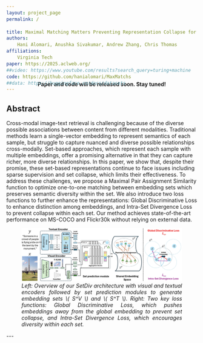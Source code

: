 ```yaml
---
layout: project_page
permalink: /

title: Maximal Matching Matters Preventing Representation Collapse for Robust Cross-Modal Retrieval
authors:
    Hani Alomari, Anushka Sivakumar, Andrew Zhang, Chris Thomas
affiliations:
    Virginia Tech
paper: https://2025.aclweb.org/
##video: https://www.youtube.com/results?search_query=turing+machine
code: https://github.com/hanialomari/MaxMatchs
##data: https://huggingface.co/docs/datasets
---
```



<p style="margin-top: -2.75rem; text-align: center; font-weight: bold;">Paper and code will be released soon. Stay tuned!</p>


<!-- Using HTML to center the abstract -->
<div class="columns is-centered has-text-centered">
    <div class="column is-four-fifths">
        <h2>Abstract</h2>
        <div class="content has-text-justified">
Cross-modal image-text retrieval is challenging because of the diverse possible associations between content from different modalities. 
Traditional methods learn a single-vector embedding to represent semantics of each sample, but struggle to capture nuanced and diverse possible relationships cross-modally. Set-based approaches, which represent each sample with multiple embeddings, offer a promising alternative in that they can capture richer, more diverse relationships. 
In this paper, we show that, despite their promise, these set-based representations continue to face issues including sparse supervision and set collapse, which limits their effectiveness. 
To address these challenges, we propose a Maximal Pair Assignment Similarity function to optimize one-to-one matching between embedding sets which preserves semantic diversity within the set. We also introduce two loss functions to further enhance the representations: Global Discriminative Loss to enhance distinction among embeddings, and Intra-Set Divergence Loss to prevent collapse within each set. Our method achieves state-of-the-art performance on MS-COCO and Flickr30k without relying on external data.
        </div>
    </div>
</div>

<!-- After Abstract -->
<div class="columns is-centered has-text-centered">
    <div class="column is-four-fifths">
        <figure>
            <img src="fig_main.jpg" alt="Main method figure">
<figcaption style="text-align: justify;">
    <em>
        Left: Overview of our SetDiv architecture with visual and textual encoders followed by set prediction modules to generate embedding sets \( S^V \) and \( S^T \). Right: Two key loss functions: Global Discriminative Loss, which pushes embeddings away from the global embedding to prevent set collapse, and Intra-Set Divergence Loss, which encourages diversity within each set.
    </em>
</figcaption>
        </figure>
    </div>
</div>
---
